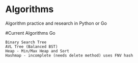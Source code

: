 # Algorithms
Algorithm practice and research in Python or Go

#Current Algorithms
Go
```
Binary Search Tree
AVL Tree (Balanced BST)
Heap - Min/Max Heap and Sort
Hashmap - incomplete (needs delete method) uses FNV hash
```
